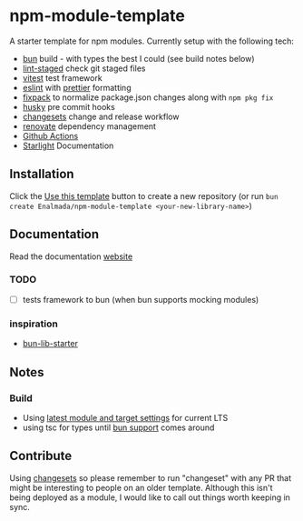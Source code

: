 # npm-module-template

A starter template for npm modules.  Currently setup with the following tech:

* [bun](https://bun.sh/docs/bundler) build - with types the best I could (see build notes below)
* [lint-staged](https://www.npmjs.com/package/lint-staged) check git staged files
* [vitest](https://vitest.dev/) test framework
* [eslint](https://eslint.org/) with [prettier](https://prettier.io/) formatting
* [fixpack](https://www.npmjs.com/package/fixpack) to normalize package.json changes along with `npm pkg fix`
* [husky](https://typicode.github.io/husky/) pre commit hooks
* [changesets](https://github.com/changesets/changesets) change and release workflow
* [renovate](https://github.com/renovatebot/renovate) dependency management
* [Github Actions](https://github.com/features/actions)
* [Starlight](https://github.com/withastro/starlight) Documentation
 
## Installation
Click the [Use this template](https://github.com/Enalmada/npm-module-template/generate) button to create a new repository 
(or run `bun create Enalmada/npm-module-template <your-new-library-name>`)

## Documentation
Read the documentation [website](https://npm-module-template-adam-lane.vercel.app/)

### TODO
- [ ] tests framework to bun (when bun supports mocking modules)

### inspiration
* [bun-lib-starter](https://github.com/wobsoriano/bun-lib-starter)

## Notes
### Build
* Using [latest module and target settings](https://stackoverflow.com/questions/72380007/what-typescript-configuration-produces-output-closest-to-node-js-18-capabilities/72380008#72380008) for current LTS
* using tsc for types until [bun support](https://github.com/oven-sh/bun/issues/5141#issuecomment-1727578701) comes around

## Contribute
Using [changesets](https://github.com/changesets/changesets) so please remember to run "changeset" with any PR that might be interesting to people on an older template.
Although this isn't being deployed as a module, I would like to call out things worth keeping in sync.